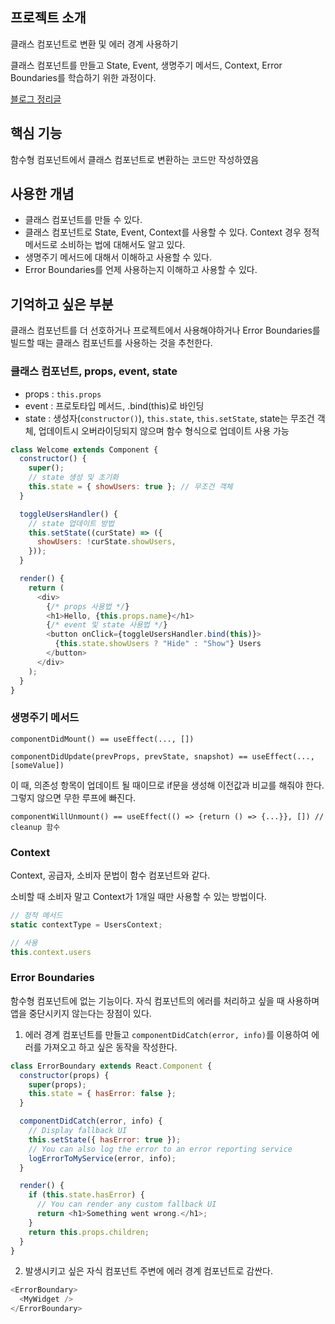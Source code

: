 ## 프로젝트 소개

클래스 컴포넌트로 변환 및 에러 경계 사용하기

클래스 컴포넌트를 만들고 State, Event, 생명주기 메서드, Context, Error Boundaries를 학습하기 위한 과정이다.

[블로그 정리글](https://jhan117.github.io/react/react-learn9/)

## 핵심 기능

함수형 컴포넌트에서 클래스 컴포넌트로 변환하는 코드만 작성하였음

## 사용한 개념

- 클래스 컴포넌트를 만들 수 있다.
- 클래스 컴포넌트로 State, Event, Context를 사용할 수 있다.
  Context 경우 정적 메서드로 소비하는 법에 대해서도 알고 있다.
- 생명주기 메서드에 대해서 이해하고 사용할 수 있다.
- Error Boundaries를 언제 사용하는지 이해하고 사용할 수 있다.

## 기억하고 싶은 부분

클래스 컴포넌트를 더 선호하거나 프로젝트에서 사용해야하거나 Error Boundaries를 빌드할 때는 클래스 컴포넌트를 사용하는 것을 추천한다.

### 클래스 컴포넌트, props, event, state

- props : `this.props`
- event : 프로토타입 메서드, .bind(this)로 바인딩
- state : 생성자(`constructor()`), `this.state`, `this.setState`, state는 무조건 객체, 업데이트시 오버라이딩되지 않으며 함수 형식으로 업데이트 사용 가능

```javascript
class Welcome extends Component {
  constructor() {
    super();
    // state 생성 및 초기화
    this.state = { showUsers: true }; // 무조건 객체
  }

  toggleUsersHandler() {
    // state 업데이트 방법
    this.setState((curState) => ({
      showUsers: !curState.showUsers,
    }));
  }

  render() {
    return (
      <div>
        {/* props 사용법 */}
        <h1>Hello, {this.props.name}</h1>
        {/* event 및 state 사용법 */}
        <button onClick={toggleUsersHandler.bind(this)}>
          {this.state.showUsers ? "Hide" : "Show"} Users
        </button>
      </div>
    );
  }
}
```

### 생명주기 메서드

`componentDidMount() == useEffect(..., [])`

`componentDidUpdate(prevProps, prevState, snapshot) == useEffect(..., [someValue])`

이 때, 의존성 항목이 업데이트 될 때이므로 if문을 생성해 이전값과 비교를 해줘야 한다. 그렇지 않으면 무한 루프에 빠진다.

`componentWillUnmount() == useEffect(() => {return () => {...}}, []) // cleanup 함수`

### Context

Context, 공급자, 소비자 문법이 함수 컴포넌트와 같다.

소비할 때 소비자 말고 Context가 1개일 때만 사용할 수 있는 방법이다.

```javascript
// 정적 메서드
static contextType = UsersContext;

// 사용
this.context.users
```

### Error Boundaries

함수형 컴포넌트에 없는 기능이다. 자식 컴포넌트의 에러를 처리하고 싶을 때 사용하며 앱을 중단시키지 않는다는 장점이 있다.

1. 에러 경계 컴포넌트를 만들고 `componentDidCatch(error, info)`를 이용하여 에러를 가져오고 하고 싶은 동작을 작성한다.

```js
class ErrorBoundary extends React.Component {
  constructor(props) {
    super(props);
    this.state = { hasError: false };
  }

  componentDidCatch(error, info) {
    // Display fallback UI
    this.setState({ hasError: true });
    // You can also log the error to an error reporting service
    logErrorToMyService(error, info);
  }

  render() {
    if (this.state.hasError) {
      // You can render any custom fallback UI
      return <h1>Something went wrong.</h1>;
    }
    return this.props.children;
  }
}
```

2. 발생시키고 싶은 자식 컴포넌트 주변에 에러 경계 컴포넌트로 감싼다.

```js
<ErrorBoundary>
  <MyWidget />
</ErrorBoundary>
```
